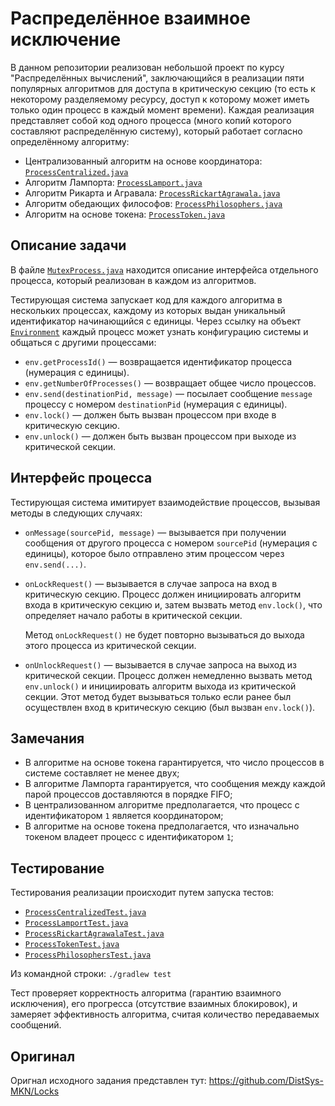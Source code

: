 # Распределённое взаимное исключение

В данном репозитории реализован небольшой проект по курсу "Распределённых вычислений", заключающийся в реализации пяти популярных 
алгоритмов для доступа в критическую секцию (то есть к некоторому разделяемому ресурсу, доступ к которому может иметь только один процесс в каждый
момент времени). Каждая реализация представляет собой код одного процесса (много копий которого составляют распределённую систему), который работает согласно определённому алгоритму:

* Централизованный алгоритм на основе координатора: [`ProcessCentralized.java`](src/main/java/solution/ProcessCentralized.java)
* Алгоритм Лампорта:  [`ProcessLamport.java`](src/main/java/solution/ProcessLamport.java)
* Алгоритм Рикарта и Агравала: [`ProcessRickartAgrawala.java`](src/main/java/solution/ProcessRickartAgrawala.java)
* Алгоритм обедающих философов: [`ProcessPhilosophers.java`](src/main/java/solution/ProcessPhilosophers.java)
* Алгоритм на основе токена: [`ProcessToken.java`](src/main/java/solution/ProcessToken.java)

## Описание задачи

В файле [`MutexProcess.java`](src/main/java/solution/MutexProcess.java) находится описание интерфейса отдельного процесса, 
который реализован в каждом из алгоритмов. 

Тестирующая система запускает код для каждого алгоритма в нескольких процессах, каждому из которых выдан уникальный
идентификатор начинающийся с единицы. Через ссылку на объект [`Environment`](src/main/java/internal/Environment.java) 
каждый процесс может узнать конфигурацию системы и общаться с другими процессами:

* `env.getProcessId()` &mdash; возвращается идентификатор процесса (нумерация с единицы).
* `env.getNumberOfProcesses()` &mdash; возвращает общее число процессов.
* `env.send(destinationPid, message)` &mdash; посылает сообщение `message` процессу с номером `destinationPid` 
(нумерация с единицы).
* `env.lock()` &mdash; должен быть вызван процессом при входе в критическую секцию.
* `env.unlock()` &mdash; должен быть вызван процессом при выходе из критической секции.


## Интерфейс процесса

Тестирующая система имитирует взаимодействие процессов, вызывая методы в следующих случаях:

* `onMessage(sourcePid, message)` &mdash; вызывается при получении сообщения от другого процесса с номером `sourcePid` 
(нумерация с единицы), которое было отправлено этим процессом через `env.send(...)`.
* `onLockRequest()` &mdash; вызывается в случае запроса на вход в критическую секцию.
  Процесс должен инициировать алгоритм
  входа в критическую секцию и, затем вызвать метод `env.lock()`, что определяет начало работы в критической секции.

  Метод `onLockRequest()` не будет повторно вызываться до выхода этого процесса из критической секции.
* `onUnlockRequest()` &mdash; вызывается в случае запроса на выход из критической секции.
  Процесс должен немедленно вызвать метод `env.unlock()` и инициировать алгоритм выхода из критической секции.
  Этот метод будет вызываться только если ранее был осуществлен вход
  в критическую секцию (был вызван `env.lock()`).

## Замечания

* В алгоритме на основе токена гарантируется, что число процессов в системе составляет
  не менее двух;
* В алгоритме Лампорта гарантируется, что сообщения между каждой парой процессов доставляются
  в порядке FIFO;
* В централизованном алгоритме предполагается, что процесс с идентификатором `1` является координатором;
* В алгоритме на основе токена предполагается, что изначально токеном владеет процесс с идентификатором `1`;


## Тестирование

Тестирования реализации происходит путем запуска тестов:
* [`ProcessCentralizedTest.java`](src/test/java/ProcessCentralizedTest.java)
* [`ProcessLamportTest.java`](src/test/java/ProcessLamportTest.java)
* [`ProcessRickartAgrawalaTest.java`](src/test/java/ProcessRickartAgrawalaTest.java)
* [`ProcessTokenTest.java`](src/test/java/ProcessTokenTest.java)
* [`ProcessPhilosophersTest.java`](src/test/java/ProcessPhilosophersTest.java)

Из командной строки: `./gradlew test`

Тест проверяет корректность алгоритма (гарантию взаимного исключения), его прогресса (отсутствие взаимных блокировок),
и замеряет эффективность алгоритма, считая количество передаваемых сообщений.


## Оригинал
Оригнал исходного задания представлен тут: https://github.com/DistSys-MKN/Locks
